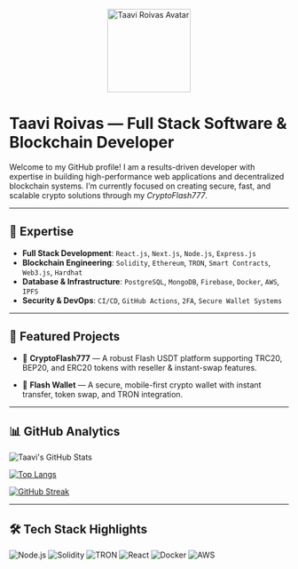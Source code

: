 <!-- Banner / Avatar -->
<p align="center">
  <img src="https://your-image-host.com/your-avatar.png" width="150" alt="Taavi Roivas Avatar" />
</p>

# Taavi Roivas — Full Stack Software & Blockchain Developer

Welcome to my GitHub profile! I am a results-driven developer with expertise in building high-performance web applications and decentralized blockchain systems. I’m currently focused on creating secure, fast, and scalable crypto solutions through my *CryptoFlash777*.

---

## 🧠 Expertise

- **Full Stack Development**: `React.js`, `Next.js`, `Node.js`, `Express.js`
- **Blockchain Engineering**: `Solidity`, `Ethereum`, `TRON`, `Smart Contracts`, `Web3.js`, `Hardhat`
- **Database & Infrastructure**: `PostgreSQL`, `MongoDB`, `Firebase`, `Docker`, `AWS`, `IPFS`
- **Security & DevOps**: `CI/CD`, `GitHub Actions`, `2FA`, `Secure Wallet Systems`

---

## 💼 Featured Projects

- 🚀 **CryptoFlash777** — A robust Flash USDT platform supporting TRC20, BEP20, and ERC20 tokens with reseller & instant-swap features.
 
- 🔐 **Flash Wallet** — A secure, mobile-first crypto wallet with instant transfer, token swap, and TRON integration.

---

## 📊 GitHub Analytics

![Taavi's GitHub Stats](https://github-readme-stats.vercel.app/api?username=taaviroivas&show_icons=true&theme=tokyonight)

[![Top Langs](https://github-readme-stats.vercel.app/api/top-langs/?username=taaviroivas&layout=compact&theme=tokyonight)](https://github.com/anuraghazra/github-readme-stats)

[![GitHub Streak](https://streak-stats.demolab.com?user=taaviroivas&theme=tokyonight)](https://git.io/streak-stats)

---

## 🛠️ Tech Stack Highlights

![Node.js](https://img.shields.io/badge/Node.js-339933?style=flat&logo=node.js&logoColor=white)
![Solidity](https://img.shields.io/badge/Solidity-363636?style=flat&logo=solidity&logoColor=white)
![TRON](https://img.shields.io/badge/TRON-EF0027?style=flat&logo=tron&logoColor=white)
![React](https://img.shields.io/badge/React-20232A?style=flat&logo=react&logoColor=61DAFB)
![Docker](https://img.shields.io/badge/Docker-2496ED?style=flat&logo=docker&logoColor=white)
![AWS](https://img.shields.io/badge/AWS-232F3E?style=flat&logo=amazon-aws)

